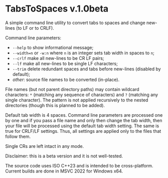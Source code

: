 # TabsToSpaces v.1.0beta

A simple command line utility to convert tabs to spaces and change new-lines (to LF or to CRLF).

Command line parameters:

- `--help` to show informational message;
- `--width=n` or `-w:n` where `n` is an integer sets tab width in spaces to `n`;
- `--crlf` make all new-lines to be CR LF pairs;
- `--lf` make all new-lines to be single LF characters;
- `--trim` delete redundant spaces and tabs before new-lines (disabled by default);
- *other*: source file names to be converted (in-place).

File names (but not parent directory paths) may contain wildcard characters: `*` (matching any sequence of characters) and `?` (matching any single character). The pattern is not applied recursively to the nested directories (though this is planned to be added).

Default tab width is 4 spaces. Command line parameters are processed one by one and if you pass a file name and only then change the tab width, then your file will be processed using the default tab width setting. The same is true for CRLF/LF settings. Thus, all settings are applied only to the files that follow them.

Single CRs are left intact in any mode.

Disclaimer: this is a beta version and it is not well-tested.

The source code uses ISO C++23 and is intended to be cross-platform. Current builds are done in MSVC 2022 for Windows x64.
